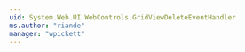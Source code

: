 ```yaml
---
uid: System.Web.UI.WebControls.GridViewDeleteEventHandler
ms.author: "riande"
manager: "wpickett"
---
```

